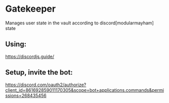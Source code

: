 # Gatekeeper

Manages user state in the vault according to discord[modularmayham] state

## Using:

https://discordjs.guide/

## Setup, invite the bot:

https://discord.com/oauth2/authorize?client_id=861692859011170305&scope=bot+applications.commands&permissions=268435456
